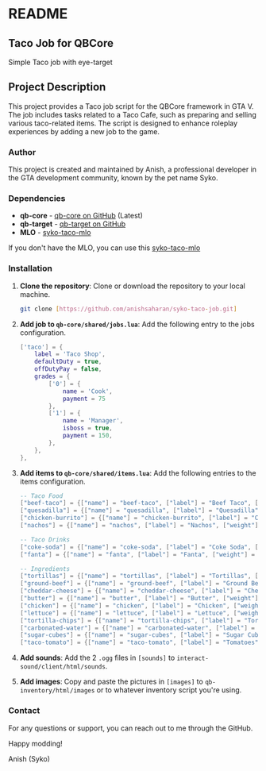 # README

## Taco Job for QBCore

Simple Taco job with eye-target

## Project Description

This project provides a Taco job script for the QBCore framework in GTA V. The job includes tasks related to a Taco Cafe, such as preparing and selling various taco-related items. The script is designed to enhance roleplay experiences by adding a new job to the game.

### Author

This project is created and maintained by Anish, a professional developer in the GTA development community, known by the pet name Syko.

### Dependencies

- **qb-core** - [qb-core on GitHub](https://github.com/qbcore-framework/qb-core) (Latest)
- **qb-target** - [qb-target on GitHub](https://github.com/BerkieBb/qb-target)
- **MLO** - [syko-taco-mlo](https://github.com/anishsaharan/syko-taco-mlo)

If you don't have the MLO, you can use this [syko-taco-mlo](https://github.com/anishsaharan/syko-taco-mlo)

### Installation

1. **Clone the repository**: Clone or download the repository to your local machine.
   ```sh
   git clone [https://github.com/anishsaharan/syko-taco-job.git]
   ```

2. **Add job to `qb-core/shared/jobs.lua`**: Add the following entry to the jobs configuration.
   ```lua
   ['taco'] = {
       label = 'Taco Shop',
       defaultDuty = true,
       offDutyPay = false,
       grades = {
           ['0'] = {
               name = 'Cook',
               payment = 75
           },
           ['1'] = {
               name = 'Manager',
               isboss = true,
               payment = 150,
           },
       },
   },
   ```

3. **Add items to `qb-core/shared/items.lua`**: Add the following entries to the items configuration.
   ```lua
   -- Taco Food
   ["beef-taco"] = {["name"] = "beef-taco", ["label"] = "Beef Taco", ["weight"] = 250, ["type"] = "item", ["image"] = "beef-taco.png", ["unique"] = false, ["useable"] = true, ["shouldClose"] = true, ["combinable"] = nil, ["description"] = "Beef Taco!"},
   ["quesadilla"] = {["name"] = "quesadilla", ["label"] = "Quesadilla", ["weight"] = 250, ["type"] = "item", ["image"] = "quesadilla.png", ["unique"] = false, ["useable"] = true, ["shouldClose"] = true, ["combinable"] = nil, ["description"] = "Quesadilla!"},
   ["chicken-burrito"] = {["name"] = "chicken-burrito", ["label"] = "Chicken Burrito", ["weight"] = 250, ["type"] = "item", ["image"] = "chicken-burrito.png", ["unique"] = false, ["useable"] = true, ["shouldClose"] = true, ["combinable"] = nil, ["description"] = "Chicken Burrito!"},
   ["nachos"] = {["name"] = "nachos", ["label"] = "Nachos", ["weight"] = 250, ["type"] = "item", ["image"] = "nachos.png", ["unique"] = false, ["useable"] = true, ["shouldClose"] = true, ["combinable"] = nil, ["description"] = "Nachos!"},
   
   -- Taco Drinks
   ["coke-soda"] = {["name"] = "coke-soda", ["label"] = "Coke Soda", ["weight"] = 180, ["type"] = "item", ["image"] = "coke-soda.png", ["unique"] = false, ["useable"] = true, ["shouldClose"] = true, ["combinable"] = nil, ["description"] = "Coke Soda!"},
   ["fanta"] = {["name"] = "fanta", ["label"] = "Fanta", ["weight"] = 180, ["type"] = "item", ["image"] = "fanta.png", ["unique"] = false, ["useable"] = true, ["shouldClose"] = true, ["combinable"] = nil, ["description"] = "Fanta!"},
   
   -- Ingredients
   ["tortillas"] = {["name"] = "tortillas", ["label"] = "Tortillas", ["weight"] = 150, ["type"] = "item", ["image"] = "tortillas.png", ["unique"] = false, ["useable"] = false, ["shouldClose"] = true, ["combinable"] = nil, ["description"] = "Ingredient"},
   ["ground-beef"] = {["name"] = "ground-beef", ["label"] = "Ground Beef", ["weight"] = 210, ["type"] = "item", ["image"] = "ground-beef.png", ["unique"] = false, ["useable"] = false, ["shouldClose"] = true, ["combinable"] = nil, ["description"] = "Ingredient"},
   ["cheddar-cheese"] = {["name"] = "cheddar-cheese", ["label"] = "Cheddar Cheese", ["weight"] = 125, ["type"] = "item", ["image"] = "cheddar-cheese.png", ["unique"] = false, ["useable"] = false, ["shouldClose"] = true, ["combinable"] = nil, ["description"] = "Ingredient"},
   ["butter"] = {["name"] = "butter", ["label"] = "Butter", ["weight"] = 125, ["type"] = "item", ["image"] = "butter.png", ["unique"] = false, ["useable"] = false, ["shouldClose"] = true, ["combinable"] = nil, ["description"] = "Smooth like butter, like a criminal undercover~"},
   ["chicken"] = {["name"] = "chicken", ["label"] = "Chicken", ["weight"] = 180, ["type"] = "item", ["image"] = "chicken.png", ["unique"] = false, ["useable"] = false, ["shouldClose"] = true, ["combinable"] = nil, ["description"] = "Ingredient"},
   ["lettuce"] = {["name"] = "lettuce", ["label"] = "Lettuce", ["weight"] = 150, ["type"] = "item", ["image"] = "lettuce.png", ["unique"] = false, ["useable"] = false, ["shouldClose"] = true, ["combinable"] = nil, ["description"] = "Ingredient"},
   ["tortilla-chips"] = {["name"] = "tortilla-chips", ["label"] = "Tortilla Chips", ["weight"] = 150, ["type"] = "item", ["image"] = "tortilla-chips.png", ["unique"] = false, ["useable"] = false, ["shouldClose"] = true, ["combinable"] = nil, ["description"] = "Ingredient"},
   ["carbonated-water"] = {["name"] = "carbonated-water", ["label"] = "Carbonated Water", ["weight"] = 125, ["type"] = "item", ["image"] = "carbonated-water.png", ["unique"] = false, ["useable"] = false, ["shouldClose"] = true, ["combinable"] = nil, ["description"] = "Ingredient"},
   ["sugar-cubes"] = {["name"] = "sugar-cubes", ["label"] = "Sugar Cubes", ["weight"] = 100, ["type"] = "item", ["image"] = "sugar-cubes.png", ["unique"] = false, ["useable"] = false, ["shouldClose"] = true, ["combinable"] = nil, ["description"] = "Ingredient"},
   ["taco-tomato"] = {["name"] = "taco-tomato", ["label"] = "Tomatoes", ["weight"] = 100, ["type"] = "item", ["image"] = "taco-tomato.png", ["unique"] = false, ["useable"] = false, ["shouldClose"] = true, ["combinable"] = nil, ["description"] = "Ingredient"},
   ```

4. **Add sounds**: Add the 2 `.ogg` files in `[sounds]` to `interact-sound/client/html/sounds`.

5. **Add images**: Copy and paste the pictures in `[images]` to `qb-inventory/html/images` or to whatever inventory script you're using.


### Contact

For any questions or support, you can reach out to me through the GitHub.

Happy modding!

Anish (Syko)
